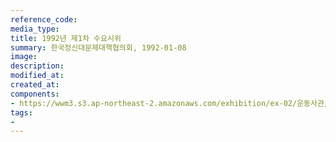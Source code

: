 ```yaml
---
reference_code:
media_type:
title: 1992년 제1차 수요시위
summary: 한국정신대문제대책협의회, 1992-01-08
image:
description:
modified_at:
created_at:
components:
- https://wwm3.s3.ap-northeast-2.amazonaws.com/exhibition/ex-02/운동사관/침묵을깨트리다/첫수요집회+사본.jpg
tags:
-
---
```

